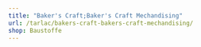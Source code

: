 ```yaml
---
title: "Baker's Craft;Baker's Craft Mechandising"
url: /tarlac/bakers-craft-bakers-craft-mechandising/
shop: Baustoffe
---
```

